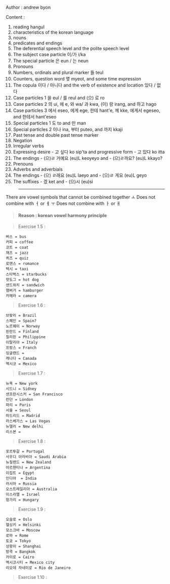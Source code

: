 Author : andrew byon

Content :
1. reading hangul
2. characteristics of the korean language
3. nouns
4. predicates and endings
5. The deferential speech level and the polite speech level
6. The subject case particle 이/가 i/ka
7. The special particle 은 eun / 는 neun
8. Pronouns
9. Numbers, ordinals and plural marker 들 teul
10. Counters, question word 몆 myeot, and some time expression
11. The copula 이다 / 아니다 and the verb of existence and location 있다 / 없 다
12. Case particles 1 을 eul / 를 reul and (으) 로 ro
13. Case particles 2 의 ui, 에 e, 와 wa/ 과 kwa, (이) 랑 irang, and 하고 hago
14. Case particles 3 에서 eseo, 에게 ege, 한테 hant'e, 께 kke, 에게서 egeseo, and 한테서 hant'eseo
15. Special particles 1 도 to and 만 man
16. Special particles 2 이나 ina, 부터 puteo, and 까지 kkaji
17. Past tense and double past tense marker
18. Negation
19. Irregular verbs
20. Expressing desire - 고 싶다 ko sip'ta and progressive form - 고 있다 ko itta
21. The endings - (으)ㄹ 거예요 (eu)L keoyeyo and - (으)ㄹ까요? (eu)L kkayo?
22. Prenouns
23. Adverbs and adverbials
24. The endings - (으) ㄹ래요 (eu)L laeyo and - (으)ㄹ 게요 (eu)L geyo
25. The suffixes - 겠 ket and - (으)시 (eu)si


>---  

There are vowel symbols that cannot be combined together
ㅗ Does not combine with ㅓ or ㅔ
ㅜ Does not combine with ㅏ or ㅐ
> #### Reason : korean vowel harmony principle

> Exercise 1.5 :  
```
버스 = bus
커피 = coffee
코트 = coat
재즈 = jazz
퀴즈 = quiz
로맨스 = romance
택시 = taxi
스타벅스 = starbucks
핫도그 = hot dog
샌드위치 = sandwich
햄버거 = hamburger
카메라 = camera
```

> Exercise 1.6 :
```
브랒리 = Brazil
스페인 = Spain?
노르웨이 = Norway
핀란드 = Finland
칠리핀 = Philippine
이탈리아 = Italy
프랑스 = Franch
잉글랜드 = 
캐나다 = Canada
멕시코 = Mexico
```

> Exercise 1.7 :
```
뉴욕 = New york
시드니 = Sidney
샌프란시스커 = San Francisco
런던 = London
파리 = Paris
서울 = Seoul
마드리드 = Madrid
라스베가스 = Las Vegas
뉴델리 = New delhi
리스본 = 
```

> Exercise 1.8 :
```
포르투갈 = Portugal
사우디 아라비아 = Saudi Arabia
뉴질랜드 = New Zealand
아르헨티나 = Argentina
이집트 = Egypt
인디아  = India
러시아 = Russia
오스트레일리아 = Australia
이스라엘 = Israel
헝가리 = Hungary
```

> Exercise 1.9 :
```
오슬로 = Oslo
헬싱키 = Helsinki
모스크바 = Moscow
로마 = Rome
토쿄 = Tokyo
상항이 = Shanghai
방콕 = Bangkok
카이로 = Cairo
멕시코시티 = Mexico city
리오데 자네이로 = Rio de Janeiro
```

> Exercise 1.10 :
```

```












